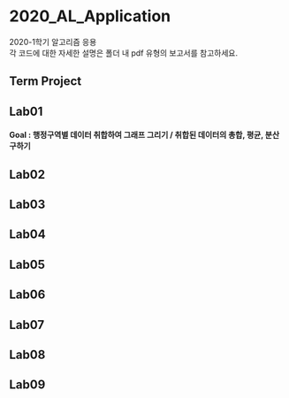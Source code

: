 # 2020_AL_Application
2020-1학기 알고리즘 응용<br>
각 코드에 대한 자세한 설명은 폴더 내 pdf 유형의 보고서를 참고하세요.
<h2>Term Project</h2>
<h2>Lab01</h2>
<h4> Goal : 행정구역별 데이터 취합하여 그래프 그리기 / 취합된 데이터의 총합, 평균, 분산 구하기</h4>
<h2>Lab02</h2>
<h2>Lab03</h2>
<h2>Lab04</h2>
<h2>Lab05</h2>
<h2>Lab06</h2>
<h2>Lab07</h2>
<h2>Lab08</h2>
<h2>Lab09</h2>
